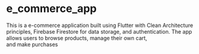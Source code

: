 # e_commerce_app

This is a  e-commerce application built using Flutter with Clean Architecture principles,
Firebase Firestore for data storage, and authentication.
The app allows users to browse products, manage their own cart, and make purchases
